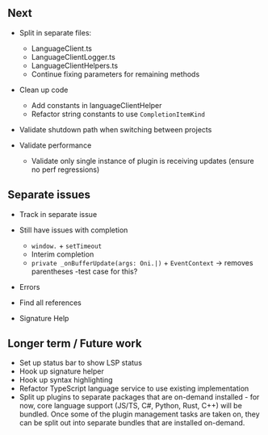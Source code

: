 ## Next

- Split in separate files:
    - LanguageClient.ts
    - LanguageClientLogger.ts
    - LanguageClientHelpers.ts
    - Continue fixing parameters for remaining methods

- Clean up code
    - Add constants in languageClientHelper
    - Refactor string constants to use `CompletionItemKind`

- Validate shutdown path when switching between projects

- Validate performance
    - Validate only single instance of plugin is receiving updates (ensure no perf regressions)

## Separate issues
- Track in separate issue
- Still have issues with completion
    - `window.` + `setTimeout`
    - Interim completion
    - `private _onBufferUpdate(args: Oni.|)` + `EventContext` -> removes parentheses
        -test case for this?

- Errors
- Find all references
- Signature Help

## Longer term / Future work
- Set up status bar to show LSP status
- Hook up signature helper
- Hook up syntax highlighting
- Refactor TypeScript language service to use existing implementation
- Split up plugins to separate packages that are on-demand installed - for now, core language support (JS/TS, C#, Python, Rust, C++) will be bundled. Once some of the plugin management tasks are taken on, they can be split out into separate bundles that are installed on-demand.
